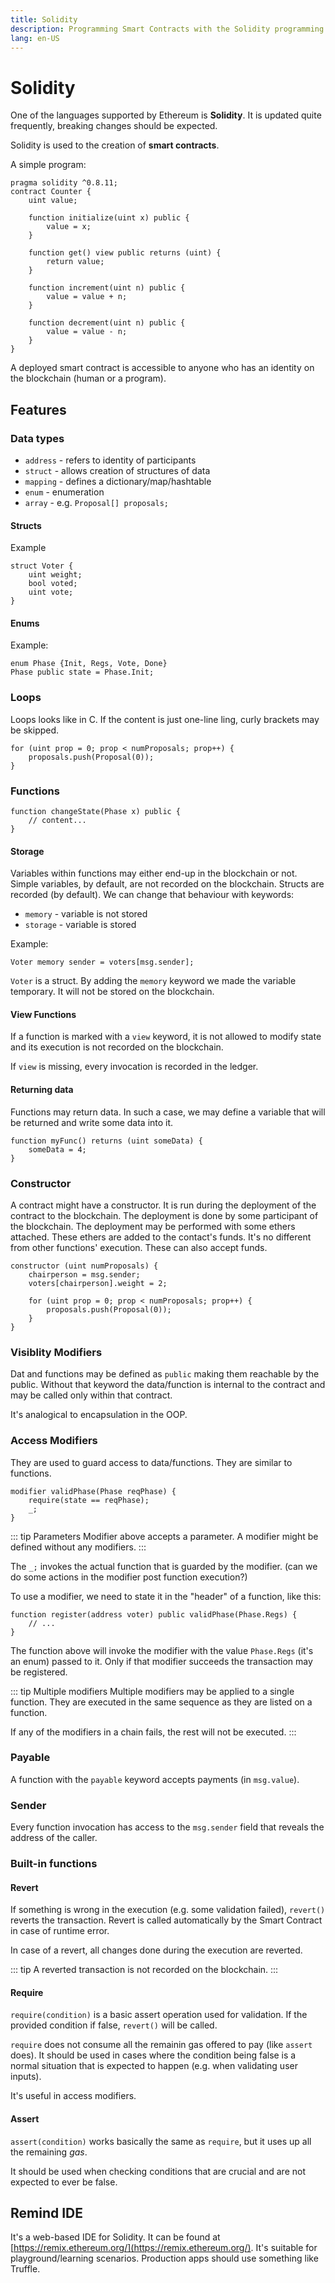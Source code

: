 ```yaml
---
title: Solidity
description: Programming Smart Contracts with the Solidity programming language
lang: en-US
---
```


# Solidity

One of the languages supported by Ethereum is **Solidity**. It is updated quite
frequently, breaking changes should be expected.

Solidity is used to the creation of **smart contracts**.

A simple program:

```sol
pragma solidity ^0.8.11;
contract Counter {
    uint value;

    function initialize(uint x) public {
        value = x;
    }

    function get() view public returns (uint) {
        return value;
    }

    function increment(uint n) public {
        value = value + n;
    }

    function decrement(uint n) public {
        value = value - n;
    }
}
```

A deployed smart contract is accessible to anyone who has an identity on the
blockchain (human or a program).

## Features

### Data types

- `address` - refers to identity of participants
- `struct` - allows creation of structures of data
- `mapping` - defines a dictionary/map/hashtable
- `enum` - enumeration
- `array` - e.g. `Proposal[] proposals;`

#### Structs

Example

```solidity
struct Voter {
    uint weight;
    bool voted;
    uint vote;
}
```

#### Enums

Example:

```solidity
enum Phase {Init, Regs, Vote, Done}
Phase public state = Phase.Init;
```

### Loops

Loops looks like in C. If the content is just one-line ling, curly brackets may
be skipped.

```solidity
for (uint prop = 0; prop < numProposals; prop++) {
    proposals.push(Proposal(0));
}
```

### Functions

```solidity
function changeState(Phase x) public {
    // content...
}
```

#### Storage

Variables within functions may either end-up in the blockchain or not. Simple
variables, by default, are not recorded on the blockchain. Structs are recorded
(by default). We can change that behaviour with keywords:

- `memory` - variable is not stored
- `storage` - variable is stored

Example:

```solidity
Voter memory sender = voters[msg.sender];
```

`Voter` is a struct. By adding the `memory` keyword we made the variable
temporary. It will not be stored on the blockchain.

#### View Functions

If a function is marked with a `view` keyword, it is not allowed to modify state
and its execution is not recorded on the blockchain.

If `view` is missing, every invocation is recorded in the ledger.

#### Returning data

Functions may return data. In such a case, we may define a variable that will
be returned and write some data into it.

```solidity
function myFunc() returns (uint someData) {
    someData = 4;
}
```

### Constructor

A contract might have a constructor. It is run during the deployment of the contract
to the blockchain. The deployment is done by some participant of the blockchain.
The deployment may be performed with some ethers attached. These ethers are added
to the contact's funds. It's no different from other functions' execution. These can
also accept funds.

```solidity
constructor (uint numProposals) {
    chairperson = msg.sender;
    voters[chairperson].weight = 2;

    for (uint prop = 0; prop < numProposals; prop++) {
        proposals.push(Proposal(0));
    }
}
```

### Visiblity Modifiers

Dat and functions may be defined as `public` making them reachable by the
public. Without that keyword the data/function is internal to the contract and
may be called only within that contract.

It's analogical to encapsulation in the OOP.

### Access Modifiers

They are used to guard access to data/functions. They are similar to functions.

```solidity
modifier validPhase(Phase reqPhase) {
    require(state == reqPhase);
    _;
}
```

::: tip Parameters
Modifier above accepts a parameter. A modifier might be defined without any 
modifiers.
:::

The `_;` invokes the actual function that is guarded by the modifier.
(can we do some actions in the modifier post function execution?)

To use a modifier, we need to state it in the "header" of a function, like this:

```solidity
function register(address voter) public validPhase(Phase.Regs) {
    // ...
}
```

The function above will invoke the modifier with the value `Phase.Regs` (it's an
enum) passed to it. Only if that modifier succeeds the transaction may be
registered.

::: tip Multiple modifiers
Multiple modifiers may be applied to a single function. They are executed in the
same sequence as they are listed on a function.

If any of the modifiers in a chain fails, the rest will not be executed.
:::

### Payable

A function with the `payable` keyword accepts payments (in `msg.value`).

### Sender

Every function invocation has access to the `msg.sender` field that reveals the
address of the caller.

### Built-in functions

#### Revert

If something is wrong in the execution (e.g. some validation failed), `revert()`
reverts the transaction. 
Revert is called automatically by the Smart Contract in case of runtime error.

In case of a revert, all changes done during the execution are reverted.

::: tip
A reverted transaction is not recorded on the blockchain.
:::

#### Require

`require(condition)` is a basic assert operation used for validation. If the
provided condition if false, `revert()` will be called.

`require` does not consume all the remainin gas offered to pay (like `assert`
does). It should be used in cases where the condition being false is a normal
situation that is expected to happen (e.g. when validating user inputs).

It's useful in access modifiers.

#### Assert

`assert(condition)` works basically the same as `require`, but it uses up all
the remaining *gas*.

It should be used when checking conditions that are crucial and are not expected
to ever be false.

## Remind IDE

It's a web-based IDE for Solidity. It can be found at
[https://remix.ethereum.org/](https://remix.ethereum.org/). It's suitable for
playground/learning scenarios. Production apps should use something like
Truffle.